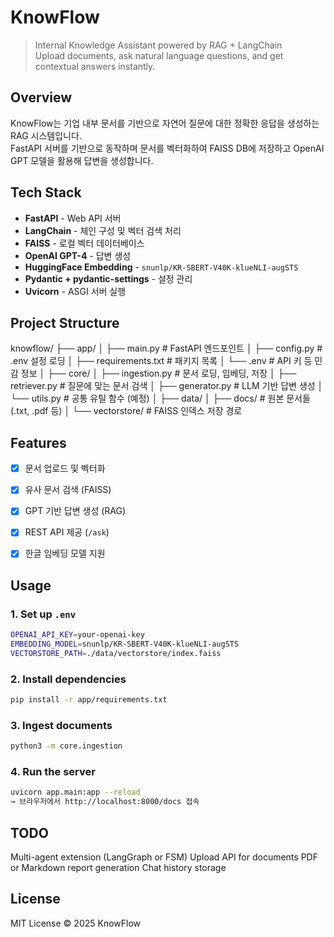 # KnowFlow

> Internal Knowledge Assistant powered by RAG + LangChain  
> Upload documents, ask natural language questions, and get contextual answers instantly.


## Overview

KnowFlow는 기업 내부 문서를 기반으로 자연어 질문에 대한 정확한 응답을 생성하는 RAG 시스템입니다.  
FastAPI 서버를 기반으로 동작하며 문서를 벡터화하여 FAISS DB에 저장하고 OpenAI GPT 모델을 활용해 답변을 생성합니다.


## Tech Stack

- **FastAPI** - Web API 서버
- **LangChain** - 체인 구성 및 벡터 검색 처리
- **FAISS** - 로컬 벡터 데이터베이스
- **OpenAI GPT-4** - 답변 생성
- **HuggingFace Embedding** - `snunlp/KR-SBERT-V40K-klueNLI-augSTS`
- **Pydantic + pydantic-settings** - 설정 관리
- **Uvicorn** - ASGI 서버 실행


## Project Structure
knowflow/ ├── app/ │ ├── main.py # FastAPI 엔드포인트 │ ├── config.py # .env 설정 로딩 │ ├── requirements.txt # 패키지 목록 │ └── .env # API 키 등 민감 정보 │ ├── core/ │ ├── ingestion.py # 문서 로딩, 임베딩, 저장 │ ├── retriever.py # 질문에 맞는 문서 검색 │ ├── generator.py # LLM 기반 답변 생성 │ └── utils.py # 공통 유틸 함수 (예정) │ ├── data/ │ ├── docs/ # 원본 문서들 (.txt, .pdf 등) │ └── vectorstore/ # FAISS 인덱스 저장 경로


## Features

- [x] 문서 업로드 및 벡터화
- [x] 유사 문서 검색 (FAISS)
- [x] GPT 기반 답변 생성 (RAG)
- [x] REST API 제공 (`/ask`)
- [x] 한글 임베딩 모델 지원


## Usage

### 1. Set up `.env`
```bash
OPENAI_API_KEY=your-openai-key
EMBEDDING_MODEL=snunlp/KR-SBERT-V40K-klueNLI-augSTS 
VECTORSTORE_PATH=./data/vectorstore/index.faiss
```

### 2. Install dependencies
```bash
pip install -r app/requirements.txt
```

### 3. Ingest documents
```bash
python3 -m core.ingestion
```

### 4. Run the server
```bash
uvicorn app.main:app --reload
→ 브라우저에서 http://localhost:8000/docs 접속
```

## TODO
 Multi-agent extension (LangGraph or FSM)
 Upload API for documents
 PDF or Markdown report generation
 Chat history storage

## License
MIT License © 2025 KnowFlow

 